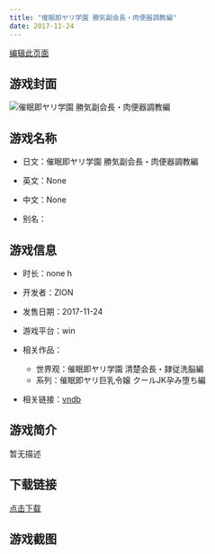 ```yaml
---
title: "催眠即ヤリ学園 勝気副会長・肉便器調教編"
date: 2017-11-24
---
```

[编辑此页面](https://github.com/ACG-3/ADV3-source/blob/main/source/_posts/%E5%82%AC%E7%9C%A0%E5%8D%B3%E3%83%A4%E3%83%AA%E5%AD%A6%E5%9C%92%20%E5%8B%9D%E6%B0%97%E5%89%AF%E4%BC%9A%E9%95%B7%E3%83%BB%E8%82%89%E4%BE%BF%E5%99%A8%E8%AA%BF%E6%95%99%E7%B7%A8.md)

## 游戏封面

![催眠即ヤリ学園 勝気副会長・肉便器調教編](https%3A//pan.timero.xyz/onedrive/img_lib_001/%E5%82%AC%E7%9C%A0%E5%8D%B3%E3%83%A4%E3%83%AA%E5%AD%A6%E5%9C%92%20%E5%8B%9D%E6%B0%97%E5%89%AF%E4%BC%9A%E9%95%B7%E3%83%BB%E8%82%89%E4%BE%BF%E5%99%A8%E8%AA%BF%E6%95%99%E7%B7%A8_cover.avif)


## 游戏名称

- 日文：催眠即ヤリ学園 勝気副会長・肉便器調教編
- 英文：None
- 中文：None

- 别名：


## 游戏信息

- 时长：none h
- 开发者：ZION
- 发售日期：2017-11-24
- 游戏平台：win
- 相关作品：
   - 世界观：催眠即ヤリ学園 清楚会長・隷従洗脳編
   - 系列：催眠即ヤリ巨乳令嬢 クールJK孕み堕ち編

- 相关链接：[vndb](https://vndb.org/v21716)


## 游戏简介

暂无描述


## 下载链接

[点击下载](https://pan.timero.xyz/onedrive/adv_lib_001/%E5%82%AC%E7%9C%A0%E5%8D%B3%E3%83%A4%E3%83%AA%E5%AD%A6%E5%9C%92%20%E5%8B%9D%E6%B0%97%E5%89%AF%E4%BC%9A%E9%95%B7%E3%83%BB%E8%82%89%E4%BE%BF%E5%99%A8%E8%AA%BF%E6%95%99%E7%B7%A8)


## 游戏截图


